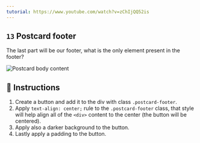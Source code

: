 ```yaml
---
tutorial: https://www.youtube.com/watch?v=zChIjQQ52is
---
```


## `13` Postcard footer

The last part will be our footer, what is the only element present in the footer?

![Postcard body content](../assets/13.gif)

## 📝 Instructions

1. Create a button and add it to the div with class `.postcard-footer`.
2. Apply `text-align: center;` rule to the `.postcard-footer` class, that style will help align all of the `<div>` content to the center (the button will be centered). 
3. Apply also a darker background to the button.
4. Lastly apply a padding to the button.
